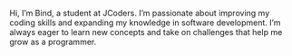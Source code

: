 Hi, I’m Bind, a student at JCoders. I’m passionate about improving my coding skills and expanding my knowledge in software development. I’m always eager to learn new concepts and take on challenges that help me grow as a programmer.
